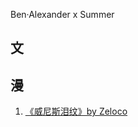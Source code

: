 Ben·Alexander x Summer


## 文

## 漫
1. [《威尼斯泪纹》by Zeloco](https://github.com/SummerxBen/Cursenday_Lovestory/blob/5540c880fe6c270a03cb326f3e40798925411311/%E5%A8%81%E5%B0%BC%E6%96%AF%E6%B3%AA%E7%BA%B9%EF%BC%88%E6%BC%AB%EF%BC%89.md)
